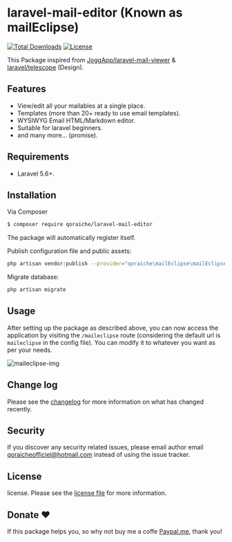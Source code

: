 # laravel-mail-editor (Known as mailEclipse)

[![Total Downloads](https://poser.pugx.org/qoraiche/laravel-mail-editor/downloads)](https://packagist.org/packages/qoraiche/laravel-mail-editor)
[![License](https://poser.pugx.org/qoraiche/laravel-mail-editor/license)](https://packagist.org/packages/qoraiche/laravel-mail-editor)

This Package inspired from [JoggApp/laravel-mail-viewer](https://github.com/JoggApp/laravel-mail-viewer) & [laravel/telescope](https://github.com/laravel/telescope) (Design).

## Features

* View/edit all your mailables at a single place.
* Templates (more than 20+ ready to use email templates).
* WYSIWYG Email HTML/Markdown editor.
* Suitable for laravel beginners.
* and many more... (promise).

## Requirements

* Laravel 5.6+.

## Installation

Via Composer

``` bash
$ composer require qoraiche/laravel-mail-editor
```

The package will automatically register itself.

Publish configuration file and public assets:

``` bash
php artisan vendor:publish --provider="qoraiche\mailEclipse\mailEclipseServiceProvider"
```

Migrate database:

```bash
php artisan migrate
```

## Usage

After setting up the package as described above, you can now access the application by visiting the `/maileclipse` route (considering the default url is `maileclipse` in the config file). You can modify it to whatever you want as per your needs.

![maileclipse-img](https://i.imgur.com/cWD5odh.png)

## Change log

Please see the [changelog](changelog.md) for more information on what has changed recently.

## Security

If you discover any security related issues, please email author email [qoraicheofficiel@hotmail.com](mailto:qoraicheofficiel@hotmail.com) instead of using the issue tracker.

## License

license. Please see the [license file](LICENSE) for more information.

## Donate :heart:

If this package helps you, so why not buy me a coffe [Paypal.me](https://www.paypal.me/streamaps), thank you!

[ico-version]: https://img.shields.io/packagist/v/qoraiche/maileclipse.svg?style=flat-square
[ico-downloads]: https://img.shields.io/packagist/dt/qoraiche/maileclipse.svg?style=flat-square
[ico-travis]: https://img.shields.io/travis/qoraiche/maileclipse/master.svg?style=flat-square
[ico-styleci]: https://styleci.io/repos/12345678/shield

[link-packagist]: https://packagist.org/packages/qoraiche/maileclipse
[link-downloads]: https://packagist.org/packages/qoraiche/maileclipse
[link-travis]: https://travis-ci.org/qoraiche/maileclipse
[link-styleci]: https://styleci.io/repos/12345678
[link-author]: https://github.com/qoraiche
[link-contributors]: ../../contributors
